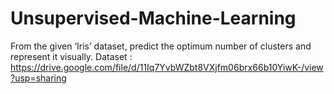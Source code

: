 # Unsupervised-Machine-Learning
From the given ‘Iris’ dataset, predict the optimum number of clusters and represent it visually.
Dataset : 
https://drive.google.com/file/d/11Iq7YvbWZbt8VXjfm06brx66b10YiwK-/view?usp=sharing
